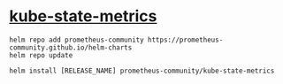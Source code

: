 # [kube-state-metrics](https://github.com/prometheus-community/helm-charts/tree/main/charts/kube-state-metrics)

```shell
helm repo add prometheus-community https://prometheus-community.github.io/helm-charts
helm repo update

helm install [RELEASE_NAME] prometheus-community/kube-state-metrics
```
